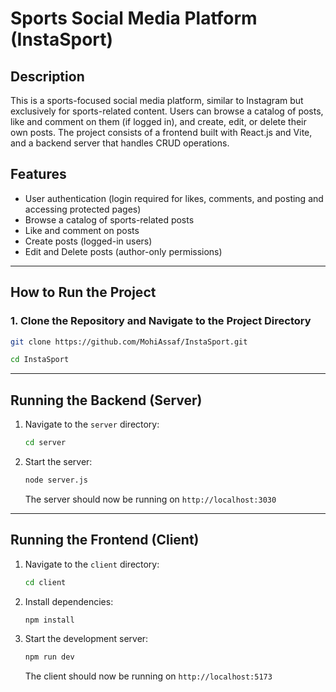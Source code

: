 # Sports Social Media Platform (InstaSport)

## Description
This is a sports-focused social media platform, similar to Instagram but exclusively for sports-related content. Users can browse a catalog of posts, like and comment on them (if logged in), and create, edit, or delete their own posts. The project consists of a frontend built with React.js and Vite, and a backend server that handles CRUD operations.

## Features
- User authentication (login required for likes, comments, and posting and accessing protected pages)
- Browse a catalog of sports-related posts
- Like and comment on posts
- Create posts (logged-in users)
- Edit and Delete posts (author-only permissions)

---


## How to Run the Project


### 1. Clone the Repository and Navigate to the Project Directory
```sh
git clone https://github.com/MohiAssaf/InstaSport.git
```

```sh
cd InstaSport 
```
---

## Running the Backend (Server)

1. Navigate to the `server` directory:
   ```sh
   cd server
   ```

2. Start the server:
   ```sh
   node server.js
   ```
   The server should now be running on `http://localhost:3030`

---

## Running the Frontend (Client)

1. Navigate to the `client` directory:
   ```sh
   cd client
   ```

2. Install dependencies:
   ```sh
   npm install
   ```

3. Start the development server:
   ```sh
   npm run dev
   ```
   The client should now be running on `http://localhost:5173`



